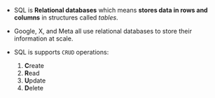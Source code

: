 - SQL is **Relational databases** which means **stores data in rows and columns** in structures called _tables_.
- Google, X, and Meta all use relational databases to store their information at scale.

- SQL is supports `CRUD` operations:
	1. **C**reate
	2. **R**ead
	3. **U**pdate
	4. **D**elete
